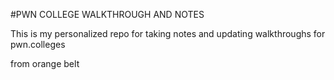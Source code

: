 #PWN COLLEGE WALKTHROUGH AND NOTES

This is my personalized repo for taking notes and updating walkthroughs for pwn.colleges

from orange belt

